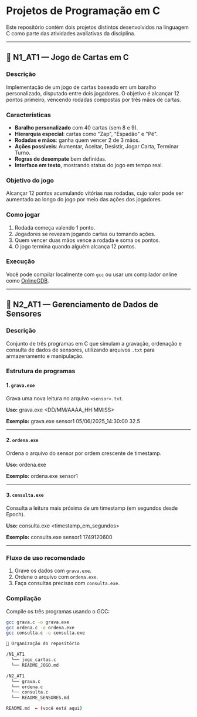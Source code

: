 # Projetos de Programação em C

Este repositório contém dois projetos distintos desenvolvidos na linguagem C como parte das atividades avaliativas da disciplina.

---

## 📁 N1_AT1 — Jogo de Cartas em C

### Descrição
Implementação de um jogo de cartas baseado em um baralho personalizado, disputado entre dois jogadores. O objetivo é alcançar 12 pontos primeiro, vencendo rodadas compostas por três mãos de cartas.

### Características
- **Baralho personalizado** com 40 cartas (sem 8 e 9).
- **Hierarquia especial**: cartas como "Zap", "Espadão" e "Pé".
- **Rodadas e mãos**: ganha quem vencer 2 de 3 mãos.
- **Ações possíveis**: Aumentar, Aceitar, Desistir, Jogar Carta, Terminar Turno.
- **Regras de desempate** bem definidas.
- **Interface em texto**, mostrando status do jogo em tempo real.

### Objetivo do jogo
Alcançar 12 pontos acumulando vitórias nas rodadas, cujo valor pode ser aumentado ao longo do jogo por meio das ações dos jogadores.

### Como jogar
1. Rodada começa valendo 1 ponto.
2. Jogadores se revezam jogando cartas ou tomando ações.
3. Quem vencer duas mãos vence a rodada e soma os pontos.
4. O jogo termina quando alguém alcança 12 pontos.

### Execução
Você pode compilar localmente com `gcc` ou usar um compilador online como [OnlineGDB](https://www.onlinegdb.com/).

---

## 📁 N2_AT1 — Gerenciamento de Dados de Sensores

### Descrição
Conjunto de três programas em C que simulam a gravação, ordenação e consulta de dados de sensores, utilizando arquivos `.txt` para armazenamento e manipulação.

### Estrutura de programas

#### 1. `grava.exe`
Grava uma nova leitura no arquivo `<sensor>.txt`.

**Uso:**
grava.exe <sensor> <DD/MM/AAAA_HH:MM:SS> <valor>

**Exemplo:**
grava.exe sensor1 05/06/2025_14:30:00 32.5

---

#### 2. `ordena.exe`
Ordena o arquivo do sensor por ordem crescente de timestamp.

**Uso:**
ordena.exe <sensor>

**Exemplo:**
ordena.exe sensor1

---

#### 3. `consulta.exe`
Consulta a leitura mais próxima de um timestamp (em segundos desde Epoch).

**Uso:**
consulta.exe <sensor> <timestamp_em_segundos>

**Exemplo:**
consulta.exe sensor1 1749120600

---

### Fluxo de uso recomendado

1. Grave os dados com `grava.exe`.
2. Ordene o arquivo com `ordena.exe`.
3. Faça consultas precisas com `consulta.exe`.

### Compilação

Compile os três programas usando o GCC:

```bash
gcc grava.c -o grava.exe
gcc ordena.c -o ordena.exe
gcc consulta.c -o consulta.exe

📂 Organização do repositório

/N1_AT1
  └── jogo_cartas.c
  └── README_JOGO.md

/N2_AT1
  └── grava.c
  └── ordena.c
  └── consulta.c
  └── README_SENSORES.md

README.md  ← (você está aqui)
